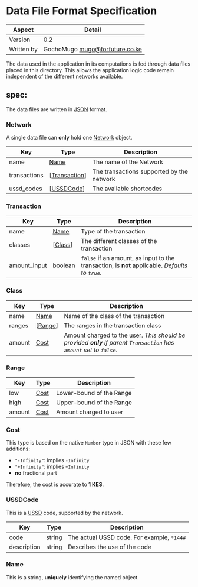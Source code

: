 # Data File Format Specification

|Aspect|Detail|
|------|------|
|Version|0.2|
|Written by|GochoMugo <mugo@forfuture.co.ke>|

The data used in the application in its computations is fed through data files
placed in this directory. This allows the application logic code remain
independent of the different networks available.

## spec:

The data files are written in [JSON][json] format.


<a name="type-network"></a>
### Network

A single data file can **only** hold one [Network](#type-network) object.

|Key|Type|Description|
|---|----|-----------|
|name|[Name](#type-name)|The name of the Network|
|transactions|\[[Transaction](#type-transaction)]|The transactions supported by the network|
|ussd_codes|\[[USSDCode](#type-ussdcode)]|The available shortcodes|


<a name="type-transaction"></a>
### Transaction

|Key|Type|Description|
|---|----|-----------|
|name|[Name](#type-name)|Type of the transaction|
|classes|\[[Class](#type-class)]|The different classes of the transaction|
|amount_input|boolean|`false` if an amount, as input to the transaction, is **not** applicable. *Defaults to `true`.*|


<a name="type-class"></a>
### Class

|Key|Type|Description|
|---|----|-----------|
|name|[Name](#type-name)|Name of the class of the transaction|
|ranges|\[[Range](#type-range)]|The ranges in the transaction class|
|amount|[Cost](#type-cost)|Amount charged to the user. *This should be provided __only__ if parent `Transaction` has `amount` set to `false`.*|


<a name="type-range"></a>
### Range

|Key|Type|Description|
|---|----|-----------|
|low|[Cost](#type-cost)|Lower-bound of the Range|
|high|[Cost](#type-cost)|Upper-bound of the Range|
|amount|[Cost](#type-cost)|Amount charged to user|


### Cost
<a name="type-cost"></a>

This type is based on the native `Number` type in JSON with these few additions:

* `"-Infinity"`: implies `-Infinity`
* `"+Infinity"`: implies `+Infinity`
* **no** fractional part

Therefore, the cost is accurate to **1 KES**.


<a name="type-ussdcode"></a>
### USSDCode

This is a [USSD][ussd] code, supported by the network.

|Key|Type|Description|
|---|----|-----------|
|code|string|The actual USSD code. For example, `*144#`|
|description|string|Describes the use of the code|


<a name="type-name"></a>
### Name

This is a string, **uniquely** identifying the named object.


[json]:http://json.org
[ussd]:https://en.wikipedia.org/wiki/Unstructured_Supplementary_Service_Data
